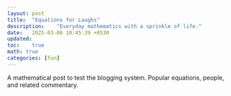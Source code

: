 ```yaml
---
layout: post
title:  "Equations for Laughs"
description:    "Everyday mathematics with a sprinkle of life."
date:   2025-03-06 10:45:39 +0530
updated:
toc:    true
math: true
categories: [fun]
---
```


A mathematical post to test the blogging system. Popular equations, people, and related commentary.

